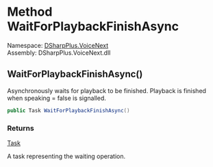 # Method WaitForPlaybackFinishAsync

Namespace: [DSharpPlus.VoiceNext](DSharpPlus.VoiceNext.md)  
Assembly: DSharpPlus.VoiceNext.dll

## <a id="DSharpPlus_VoiceNext_VoiceNextConnection_WaitForPlaybackFinishAsync"></a>WaitForPlaybackFinishAsync\(\)

Asynchronously waits for playback to be finished. Playback is finished when speaking = false is signalled.

```csharp
public Task WaitForPlaybackFinishAsync()
```

### Returns

[Task](https://learn.microsoft.com/dotnet/api/system.threading.tasks.task)

A task representing the waiting operation.

